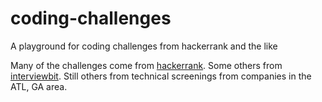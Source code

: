 # coding-challenges
A playground for coding challenges from hackerrank and the like

Many of the challenges come from [hackerrank](https://www.hackerrank.com/).
Some others from [interviewbit](https://www.interviewbit.com/).
Still others from technical screenings from companies in the ATL, GA area.
